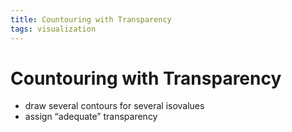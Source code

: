 ```yaml
---
title: Countouring with Transparency
tags: visualization
---
```


# Countouring with Transparency
- draw several contours for several isovalues
- assign “adequate” transparency




















































































